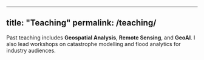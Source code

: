 
---
title: "Teaching"
permalink: /teaching/
---

Past teaching includes **Geospatial Analysis**, **Remote Sensing**, and **GeoAI**. I also lead workshops on catastrophe modelling and flood analytics for industry audiences.
